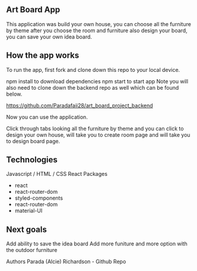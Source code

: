 ## Art Board App
This application was build your own house, you can choose all the furniture by theme after you choose the room and furniture also design your board, you can save your own idea board.


## How the app works
To run the app, first fork and clone down this repo to your local device.

npm install to download dependencies
npm start to start app
Note you will also need to clone down the backend repo as well which can be found below.

https://github.com/Paradafaii28/art_board_project_backend

Now you can use the application.

Click through tabs looking all the furniture by theme and you can click to design your own house, will take you to create room page and will take you to design board page. 


## Technologies
Javascript / HTML / CSS
React
Packages
* react
* react-router-dom
* styled-components
* react-router-dom
* material-UI

## Next goals
Add ability to save the idea board
Add more funiture and more option with the outdoor furniture 

Authors
Parada (Alcie) Richardson - Github Repo
